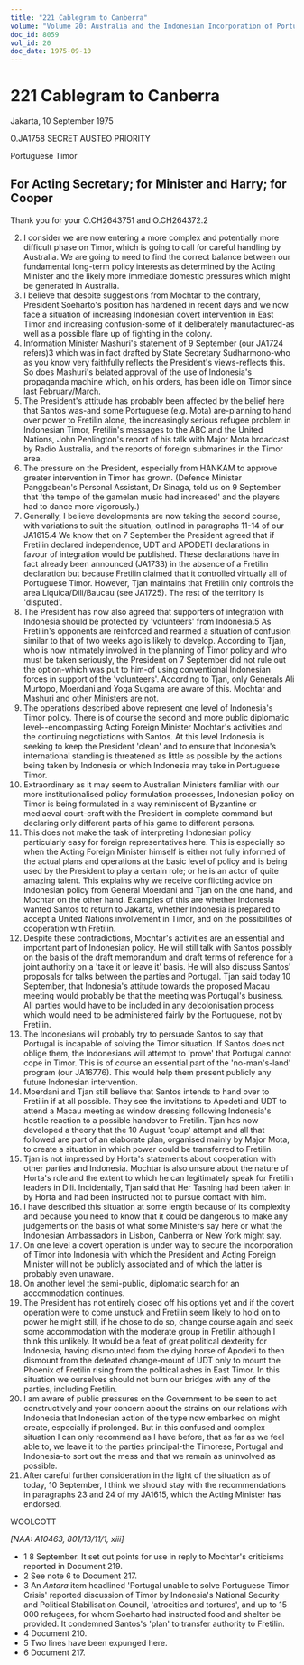 ```yaml
---
title: "221 Cablegram to Canberra"
volume: "Volume 20: Australia and the Indonesian Incorporation of Portuguese Timor, 1974-1976"
doc_id: 8059
vol_id: 20
doc_date: 1975-09-10
---
```


# 221 Cablegram to Canberra

Jakarta, 10 September 1975

O.JA1758 SECRET AUSTEO PRIORITY

Portuguese Timor

## For Acting Secretary; for Minister and Harry; for Cooper

Thank you for your O.CH2643751 and O.CH264372.2

  2. I consider we are now entering a more complex and potentially more difficult phase on Timor, which is going to call for careful handling by Australia. We are going to need to find the correct balance between our fundamental long-term policy interests as determined by the Acting Minister and the likely more immediate domestic pressures which might be generated in Australia.
  3. I believe that despite suggestions from Mochtar to the contrary, President Soeharto's position has hardened in recent days and we now face a situation of increasing Indonesian covert intervention in East Timor and increasing confusion-some of it deliberately manufactured-as well as a possible flare up of fighting in the colony.
  4. Information Minister Mashuri's statement of 9 September (our JA1724 refers)3 which was in fact drafted by State Secretary Sudharmono-who as you know very faithfully reflects the President's views-reflects this. So does Mashuri's belated approval of the use of Indonesia's propaganda machine which, on his orders, has been idle on Timor since last February/March.
  5. The President's attitude has probably been affected by the belief here that Santos was-and some Portuguese (e.g. Mota) are-planning to hand over power to Fretilin alone, the increasingly serious refugee problem in Indonesian Timor, Fretilin's messages to the ABC and the United Nations, John Penlington's report of his talk with Major Mota broadcast by Radio Australia, and the reports of foreign submarines in the Timor area.
  6. The pressure on the President, especially from HANKAM to approve greater intervention in Timor has grown. (Defence Minister Panggabean's Personal Assistant, Dr Sinaga, told us on 9 September that 'the tempo of the gamelan music had increased' and the players had to dance more vigorously.)
  7. Generally, I believe developments are now taking the second course, with variations to suit the situation, outlined in paragraphs 11-14 of our JA1615.4 We know that on 7 September the President agreed that if Fretilin declared independence, UDT and APODETI declarations in favour of integration would be published. These declarations have in fact already been announced (JA1733) in the absence of a Fretilin declaration but because Fretilin claimed that it controlled virtually all of Portuguese Timor. However, Tjan maintains that Fretilin only controls the area Liquica/Dili/Baucau (see JA1725). The rest of the territory is 'disputed'.
  8. The President has now also agreed that supporters of integration with Indonesia should be protected by 'volunteers' from Indonesia.5 As Fretilin's opponents are reinforced and rearmed a situation of confusion similar to that of two weeks ago is likely to develop. According to Tjan, who is now intimately involved in the planning of Timor policy and who must be taken seriously, the President on 7 September did not rule out the option-which was put to him-of using conventional Indonesian forces in support of the 'volunteers'. According to Tjan, only Generals Ali Murtopo, Moerdani and Yoga Sugama are aware of this. Mochtar and Mashuri and other Ministers are not.
  9. The operations described above represent one level of Indonesia's Timor policy. There is of course the second and more public diplomatic level--encompassing Acting Foreign Minister Mochtar's activities and the continuing negotiations with Santos. At this level Indonesia is seeking to keep the President 'clean' and to ensure that Indonesia's international standing is threatened as little as possible by the actions being taken by Indonesia or which Indonesia may take in Portuguese Timor.
  10. Extraordinary as it may seem to Australian Ministers familiar with our more institutionalised policy formulation processes, Indonesian policy on Timor is being formulated in a way reminiscent of Byzantine or mediaeval court-craft with the President in complete command but declaring only different parts of his game to different persons.
  11. This does not make the task of interpreting Indonesian policy particularly easy for foreign representatives here. This is especially so when the Acting Foreign Minister himself is either not fully informed of the actual plans and operations at the basic level of policy and is being used by the President to play a certain role; or he is an actor of quite amazing talent. This explains why we receive conflicting advice on Indonesian policy from General Moerdani and Tjan on the one hand, and Mochtar on the other hand. Examples of this are whether Indonesia wanted Santos to return to Jakarta, whether Indonesia is prepared to accept a United Nations involvement in Timor, and on the possibilities of cooperation with Fretilin.
  12. Despite these contradictions, Mochtar's activities are an essential and important part of Indonesian policy. He will still talk with Santos possibly on the basis of the draft memorandum and draft terms of reference for a joint authority on a 'take it or leave it' basis. He will also discuss Santos' proposals for talks between the parties and Portugal. Tjan said today 10 September, that Indonesia's attitude towards the proposed Macau meeting would probably be that the meeting was Portugal's business. All parties would have to be included in any decolonisation process which would need to be administered fairly by the Portuguese, not by Fretilin.
  13. The Indonesians will probably try to persuade Santos to say that Portugal is incapable of solving the Timor situation. If Santos does not oblige them, the Indonesians will attempt to 'prove' that Portugal cannot cope in Timor. This is of course an essential part of the 'no-man's-land' program (our JA16776). This would help them present publicly any future Indonesian intervention.
  14. Moerdani and Tjan still believe that Santos intends to hand over to Fretilin if at all possible. They see the invitations to Apodeti and UDT to attend a Macau meeting as window dressing following Indonesia's hostile reaction to a possible handover to Fretilin. Tjan has now developed a theory that the 10 August 'coup' attempt and all that followed are part of an elaborate plan, organised mainly by Major Mota, to create a situation in which power could be transferred to Fretilin.
  15. Tjan is not impressed by Horta's statements about cooperation with other parties and Indonesia. Mochtar is also unsure about the nature of Horta's role and the extent to which he can legitimately speak for Fretilin leaders in Dili. Incidentally, Tjan said that Her Tasning had been taken in by Horta and had been instructed not to pursue contact with him.
  16. I have described this situation at some length because of its complexity and because you need to know that it could be dangerous to make any judgements on the basis of what some Ministers say here or what the Indonesian Ambassadors in Lisbon, Canberra or New York might say.
  17. On one level a covert operation is under way to secure the incorporation of Timor into Indonesia with which the President and Acting Foreign Minister will not be publicly associated and of which the latter is probably even unaware.
  18. On another level the semi-public, diplomatic search for an accommodation continues.
  19. The President has not entirely closed off his options yet and if the covert operation were to come unstuck and Fretilin seem likely to hold on to power he might still, if he chose to do so, change course again and seek some accommodation with the moderate group in Fretilin although I think this unlikely. It would be a feat of great political dexterity for Indonesia, having dismounted from the dying horse of Apodeti to then dismount from the defeated change-mount of UDT only to mount the Phoenix of Fretilin rising from the political ashes in East Timor. In this situation we ourselves should not burn our bridges with any of the parties, including Fretilin.
  20. I am aware of public pressures on the Government to be seen to act constructively and your concern about the strains on our relations with Indonesia that Indonesian action of the type now embarked on might create, especially if prolonged. But in this confused and complex situation I can only recommend as I have before, that as far as we feel able to, we leave it to the parties principal-the Timorese, Portugal and Indonesia-to sort out the mess and that we remain as uninvolved as possible.
  21. After careful further consideration in the light of the situation as of today, 10 September, I think we should stay with the recommendations in paragraphs 23 and 24 of my JA1615, which the Acting Minister has endorsed.



WOOLCOTT

_[NAA: A10463, 801/13/11/1, xiii]_

  * 1 8 September. It set out points for use in reply to Mochtar's criticisms reported in Document 219.
  * 2 See note 6 to Document 217. 
  * 3 An _Antara_ item headlined 'Portugal unable to solve Portuguese Timor Crisis' reported discussion of Timor by Indonesia's National Security and Political Stabilisation Council, 'atrocities and tortures', and up to 15 000 refugees, for whom Soeharto had instructed food and shelter be provided. It condemned Santos's 'plan' to transfer authority to Fretilin. 
  * 4 Document 210. 
  * 5 Two lines have been expunged here. 
  * 6 Document 217. 


